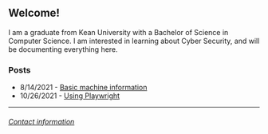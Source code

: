 ## Welcome!

I am a graduate from Kean University with a Bachelor of Science in Computer Science. I am interested in learning about Cyber Security, and will be documenting everything here.

### **Posts**

- 8/14/2021 - [Basic machine information](machine_info.md)
- 10/26/2021 - [Using Playwright](using_playwright.md) 

---

###### [Contact information](contact.md)
